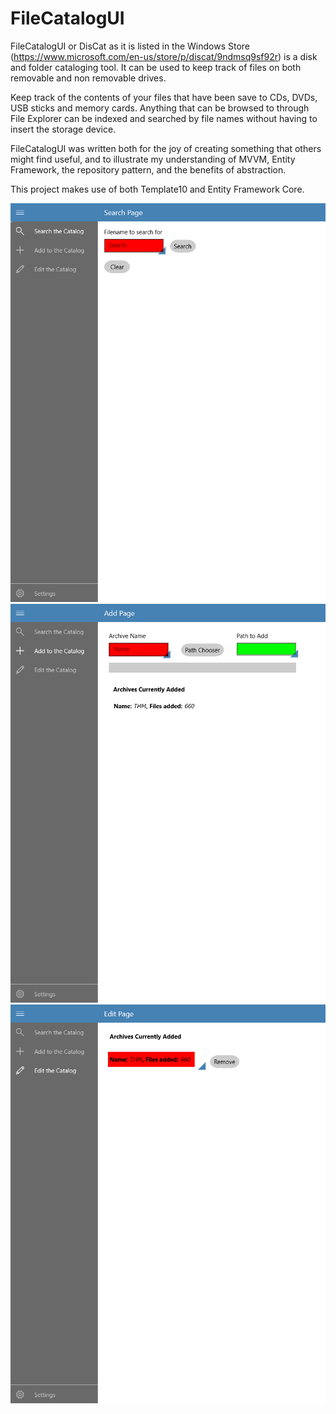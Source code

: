 # FileCatalogUI

FileCatalogUI or DisCat as it is listed in the Windows Store (https://www.microsoft.com/en-us/store/p/discat/9ndmsq9sf92r) is a disk and folder cataloging tool. It can be used to keep track of files on both removable and non removable drives. 

Keep track of the contents of your files that have been save to CDs, DVDs, USB sticks and memory cards. Anything that can be browsed to through File Explorer can be indexed and searched by file names without having to insert the storage device.

FileCatalogUI was written both for the joy of creating something that others might find useful, and to illustrate my understanding of MVVM, Entity Framework, the repository pattern, and the benefits of abstraction.

This project makes use of both Template10 and Entity Framework Core.

![ScreenShot](https://github.com/McFunston/FileCatalogUI/blob/master/HamburgerUI/Assets/SearchPageHelp.png)
![ScreenShot2](https://github.com/McFunston/FileCatalogUI/blob/master/HamburgerUI/Assets/AddPageHelp.png)
![ScreenShot3](https://github.com/McFunston/FileCatalogUI/blob/master/HamburgerUI/Assets/EditPageHelp.png)
